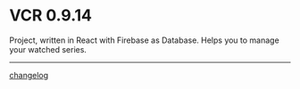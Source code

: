 # VCR 0.9.14

Project, written in React with Firebase as Database.
Helps you to manage your watched series. 

---

[changelog](https://github.com/Sly321/vcr/blob/master/changelog.md)
